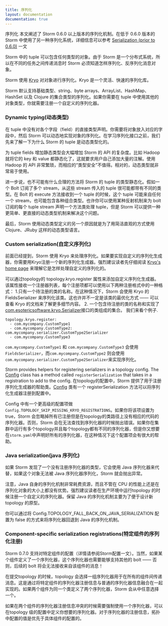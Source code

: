 ```yaml
---
title: 序列化
layout: documentation
documentation: true
---
```


序列化 本文阐述了 Storm 0.6.0 以上版本的序列化机制。在低于 0.6.0 版本的 Storm 中使用了另一种序列化系统，详细信息可以参考 [Serialization (prior to 0.6.0)](Serialization-\(prior-to-0.6.0\).html) 一文


Storm 中的 tuple 可以包含任何类型的对象。由于 Storm 是一个分布式系统，所以在不同的任务之间传递消息时 Storm 必须知道怎样序列化、反序列化消息对象。

Storm 使用 [Kryo](https://github.com/EsotericSoftware/kryo) 对对象进行序列化。Kryo 是一个灵活、快速的序列化库。

Storm 默认支持基础类型、string、byte arrays、ArrayList、HashMap、HashSet 以及 Clojure 的集合类型的序列化。如果你需要在 tuple 中使用其他的对象类型，你就需要注册一个自定义的序列化器。

### Dynamic typing(动态类型)

在 tuple 中没有对各个字段（field）的直接类型声明。你需要将对象放入对应的字段中，然后 Storm 可以动态地实现对象的序列化。在学习序列化接口之前，我们先来了解一下为什么 Storm 的 tuple 是动态类型化的。

为 tuple fields 增加静态类型会大幅增加 Storm 的 API 的复杂度。比如 Hadoop 就将它的 key 和 value 都静态化了，这就要求用户自己添加大量的注解。使用 Hadoop 的 API 非常繁琐，而相应的“类型安全”不值得。相对的，动态类型就非常易于使用。

进一步说，也不可能有什么合理的方法将 Storm 的 tuple 的类型静态化。假如一个 Bolt 订阅了多个 stream，从这些 stream 传入的 tuple 很可能都带有不同的类型。在 Bolt 的 execute 方法接收到一个 tuple 的时候，这个 tuple 可能来自任何一个 stream，也可能包含各种组合类型。也许你可以使用某种反射机制来为 bolt 订阅的每个 tuple stream 声明一个方法类处理 tuple，但是 Storm 可以提供一种更简单、更直接的动态类型机制来解决这个问题。

最后，Storm 使用动态类型定义的另一个原因就是为了用简洁直观的方式使用 Clojure、JRuby 这样的动态类型语言。


### Custom serialization(自定义序列化)

前面已经提到，Storm 使用 Kryo 来处理序列化。如果要实现自定义的序列化生成器，你需要用Kryo注册一个新的序列化生成器。强烈建议读者先仔细阅读 [Kryo's home page](https://github.com/EsotericSoftware/kryo) 来理解它是怎样处理自定义的序列化的。

可以通过topology的 topology.kryo.register 属性来添加自定义序列化生成器。该属性接收一个注册器列表，每个注册项都可以使用以下两种注册格式中的一种格式：
1.只有一个待注册的类的名称。在这种情况下，Storm 会使用 Kryo 的 FieldsSerializer 来序列化该类。这也许并不一定是该类的最优化方式 —— 可以查看 Kryo 的文档来了解更多细节内容。
2. 一个包含待注册的类的名称和实现了 [com.esotericsoftware.kryo.Serializer](https://github.com/EsotericSoftware/kryo/blob/master/src/com/esotericsoftware/kryo/Serializer.java)接口的类组成的集合。
我们来看个例子.

```
topology.kryo.register:
  - com.mycompany.CustomType1
  - com.mycompany.CustomType2: com.mycompany.serializer.CustomType2Serializer
  - com.mycompany.CustomType3
```

`com.mycompany.CustomType1` 和 `com.mycompany.CustomType3` 会使用 `FieldsSerializer`，而`com.mycompany.CustomType2` 则会使用 `com.mycompany.serializer.CustomType2Serializer`来实现序列化。

Storm provides helpers for registering serializers in a topology config. The [Config](javadocs/org/apache/storm/Config.html) class has a method called `registerSerialization` that takes in a registration to add to the config.
在topology的配置中，Storm 提供了用于注册序列化生成器的帮助类。[Config](javadocs/org/apache/storm/Config.html) 类有一个 registerSerialization 方法可以将序列化生成器注册到配置中。

Config 中有一个更高级的配置项做 `Config.TOPOLOGY_SKIP_MISSING_KRYO_REGISTRATIONS`。如果你将该项设置为 true，Storm 会忽略掉所有已注册但是在topology的类路径上没有相应的代码的序列化器。否则，Storm 会在无法查找到序列化器的时候抛出错误。如果你在集群中运行有多个topology并且每个topology都有不同的序列化器，但是你又想要在`storm.yaml`中声明好所有的序列化器，在这种情况下这个配置项会有很大的帮助。

### Java serialization(java 序列化)

如果 Storm 发现了一个没有注册序列化器的类型，它会使用 Java 序列化器来代替，如果这个对象无法被 Java 序列化器序列化，Storm 就会抛出异常。

注意，Java 自身的序列化机制非常耗费资源，而且不管在 CPU 的性能上还是在序列化对象的大小上都没有优势。强烈建议读者在生产环境中运行topology 的时候注册一个自定义的序列化器。保留 Java 的序列化机制主要为了便于设计新topology 的原型。

你可以通过将 Config.TOPOLOGY_FALL_BACK_ON_JAVA_SERIALIZATION 配置为 false 的方式来将序列化器回退到 Java 的序列化机制。

### Component-specific serialization registrations(特定组件的序列化注册)

Storm 0.7.0 支持对特定组件的配置（详情请参阅Storm配置一文）。当然，如果某个组件定义了一个序列化器，这个序列化器也需要能够支持其他的 bolt —— 否则，后续的 bolt 将会无法接收来自该组件的消息！

在提交topology 的时候，topology 会选择一组序列化器用于在所有的组件间传递消息。这是通过将特定组件的序列化器注册信息与普通的序列化器信息融合在一起实现的。如果两个组件为同一个类定义了两个序列化器，Storm 会从中任意选择一个。

如果在两个组件的序列化器注册信息冲突的时候需要强制使用一个序列化器，可以在topology 级的配置中定义你想要的序列化器。对于序列化器的注册信息，拓扑中配置的值是优先于具体组件的配置的。


